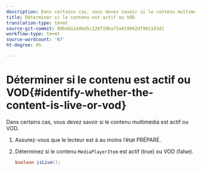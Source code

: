 ```yaml
---
description: Dans certains cas, vous devez savoir si le contenu multimédia est actif ou VOD.
title: Déterminer si le contenu est actif ou VOD
translation-type: tm+mt
source-git-commit: 89bdda1d4bd5c126f19ba75a819942df901183d1
workflow-type: tm+mt
source-wordcount: '67'
ht-degree: 0%

---
```



# Déterminer si le contenu est actif ou VOD{#identify-whether-the-content-is-live-or-vod}

Dans certains cas, vous devez savoir si le contenu multimédia est actif ou VOD.

1. Assurez-vous que le lecteur est à au moins l’état PRÉPARÉ.
1. Déterminez si le contenu `MediaPlayerItem` est actif (true) ou VOD (false).

   ```java
   boolean isLive();
   ```

